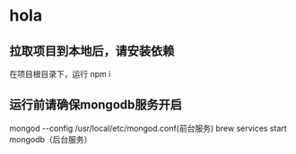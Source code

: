 # hola 

## 拉取项目到本地后，请安装依赖
在项目根目录下，运行 npm i


## 运行前请确保mongodb服务开启
mongod --config  /usr/local/etc/mongod.conf(前台服务)
brew services start mongodb（后台服务）
